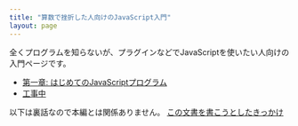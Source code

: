 ```yaml
---
title: "算数で挫折した人向けのJavaScript入門"
layout: page
---
```


全くプログラムを知らないが、プラグインなどでJavaScriptを使いたい人向けの入門ページです。

- [第一章: はじめてのJavaScriptプログラム](ch1.md)
- [工事中](ch2.md)


以下は裏話なので本編とは関係ありません。
[この文書を書こうとしたきっかけ](story.md)